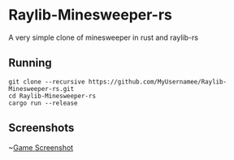 # Raylib-Minesweeper-rs

A very simple clone of minesweeper in rust and raylib-rs

## Running 

```
git clone --recursive https://github.com/MyUsernamee/Raylib-Minesweeper-rs.git
cd Raylib-Minesweeper-rs
cargo run --release
```

## Screenshots
~[Game Screenshot](images/game_capture.PNG)
